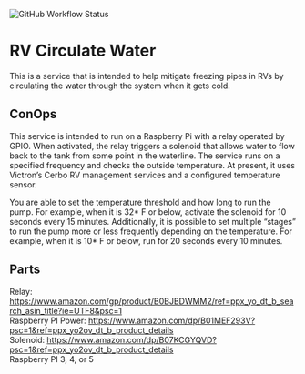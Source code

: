 ![GitHub Workflow Status](https://img.shields.io/github/actions/workflow/status/bgriggs/rv-circulate-water/dotnet.yml)

# RV Circulate Water
This is a service that is intended to help mitigate freezing pipes in RVs by circulating the water through the system when it gets cold.

## ConOps
This service is intended to run on a Raspberry Pi with a relay operated by GPIO.  When activated, the relay triggers a solenoid that allows water to flow back to the tank from some point in the waterline.
The service runs on a specified frequency and checks the outside temperature. At present, it uses Victron’s Cerbo RV management services and a configured temperature sensor.  

You are able to set the temperature threshold and how long to run the pump.  For example, when it is 32* F or below, activate the solenoid for 10 seconds every 15 minutes.  Additionally, it is possible to set multiple “stages” to run the pump more or less frequently depending on the temperature. For example, when it is 10* F or below, run for 20 seconds every 10 minutes.

## Parts
Relay: https://www.amazon.com/gp/product/B0BJBDWMM2/ref=ppx_yo_dt_b_search_asin_title?ie=UTF8&psc=1  
Raspberry PI Power: https://www.amazon.com/dp/B01MEF293V?psc=1&ref=ppx_yo2ov_dt_b_product_details  
Solenoid: https://www.amazon.com/dp/B07KCGYQVD?psc=1&ref=ppx_yo2ov_dt_b_product_details  
Raspberry PI 3, 4, or 5
